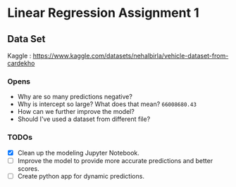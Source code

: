 # Linear Regression Assignment 1

## Data Set

Kaggle : https://www.kaggle.com/datasets/nehalbirla/vehicle-dataset-from-cardekho


### Opens
* Why are so many predictions negative? 
* Why is intercept so large? What does that mean? `66008680.43`
* How can we further improve the model? 
* Should I've used a dataset from different file?

### TODOs
- [X] Clean up the modeling Jupyter Notebook.
- [ ] Improve the model to provide more accurate predictions and better scores. 
- [ ] Create python app for dynamic predictions. 